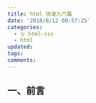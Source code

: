 ```yaml
---
title: html 快速入门篇
date: '2018/8/12 00:57:25'
categories:
  - ① html-css
  - html
updated:
tags:
comments:
---
```

## 一、前言